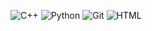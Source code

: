 ![C++](https://img.shields.io/badge/c++-%2300599C.svg?style=for-the-badge&logo=c%2B%2B&logoColor=white)
![Python](https://img.shields.io/badge/python-%233776AB.svg?style=for-the-badge&logo=python&logoColor=white)
![Git](https://img.shields.io/badge/git-%23007ACC.svg?style=for-the-badge&logo=git&logoColor=white)
![HTML](https://img.shields.io/badge/html-%23007ACC.svg?style=for-the-badge&logo=html5&logoColor=white)
